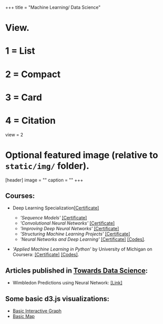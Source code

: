 +++
title = "Machine Learning/ Data Science"

# View.
#   1 = List
#   2 = Compact
#   3 = Card
#   4 = Citation
view = 2

# Optional featured image (relative to `static/img/` folder).
[header]
image = ""
caption = ""
+++

## Courses:
* Deep Learning Specialization[\[Certificate\]](https://www.coursera.org/account/accomplishments/specialization/M2A3DNA7LBWU)
  
  - *'Sequence Models'* [\[Certificate\]](https://www.coursera.org/account/accomplishments/verify/5YAB2QB4KHZM)
  - *'Convolutional Neural Networks'* [\[Certificate\]](https://www.coursera.org/account/accomplishments/verify/LLTFL5PGQNK7)
  - *'Improving Deep Neural Networks'* [\[Certificate\]](https://www.coursera.org/account/accomplishments/verify/C5RD9KZKDD8U)
  - *'Structuring Machine Learning Projects'* [\[Certificate\]](https://www.coursera.org/account/accomplishments/verify/WTGB95YRDEFH) 
  - *'Neural Networks and Deep Learning'* [\[Certificate\]](https://www.coursera.org/account/accomplishments/certificate/9KEXVC9NF4M9)
 [\[Codes\]](https://github.com/jugalm/Neural-Networks-and-Deep-Learning-by-deeplearning.ai).


* *'Applied Machine Learning in Python'* by University of Michigan on Coursera: [\[Certificate\]](https://www.coursera.org/account/accomplishments/certificate/ZJKGQGPS93RW)
  [\[Codes\]](https://github.com/jugalm/Applied-Machine-Learning-in-Python-University-of-Michigan).

##
## Articles published in [Towards Data Science](https://towardsdatascience.com/):
* Wimbledon Predictions using Neural Network: [\[Link\]](https://towardsdatascience.com/predicting-wimbledon-matches-using-neural-network-e2ee4d3dead2)

##
## Some basic d3.js visualizations:
* [Basic Interactive Graph](/Machine_Learning/d3)
* [Basic Map](/Machine_Learning/d3_map)
